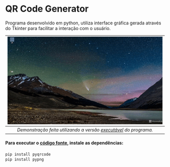 # QR Code Generator

Programa desenvolvido em python, utiliza interface gráfica gerada através do Tkinter para facilitar a interação com o usuário.


| ![Demonstracao.gif](./image/Demonstracao.gif) | 
|:--:| 
| *Demonstração feita utilizando a versão [executável](https://github.com/mvarocha/QRCodeGenerator/raw/main/code/App.rar) do programa.* |


#### Para executar o [código fonte](./code/QR.pyw), instale as dependências:
```
pip install pyqrcode
pip install pypng
```
